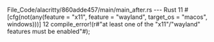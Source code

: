 File_Code/alacritty/860adde457/main/main_after.rs --- Rust
                                                                                                                                                            11 #[cfg(not(any(feature = "x11", feature = "wayland", target_os = "macos", windows)))]
                                                                                                                                                            12 compile_error!(r#"at least one of the "x11"/"wayland" features must be enabled"#);

